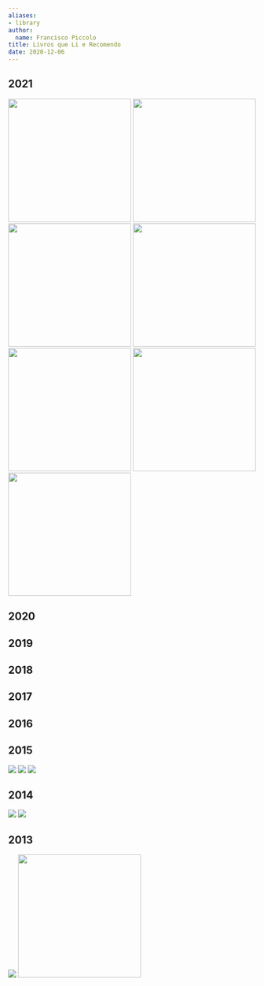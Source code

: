 ```yaml
---
aliases:
- library
author:
  name: Francisco Piccolo
title: Livros que Li e Recomendo
date: 2020-12-06
---
```


## 2021

<p float="left">
	<img src=./library_images/basic_econometrics_gujarati.png style="widh: 150px; height: 250px" />
	<img src=./library_images/data_analysis_and_graphics_using_R.png style="widh: 150px; height: 250px" />
	<img src=./library_images/forecasting_principles_and_practices.png style="widh: 150px; height: 250px" />
	<img src=./library_images/market_segmentation_analysis.png style="widh: 150px; height: 250px" />
	<img src=./library_images/r_for_data_science.png style="widh: 150px; height: 250px" />
	<img src=./library_images/elements_of_forecasting.png style="widh: 150px; height: 250px" />
	<img src=./library_images/the_man_who_solved_the_market.png style="widh: 150px; height: 250px" />
</p>


## 2020


## 2019

## 2018

## 2017

## 2016

## 2015

<p float="left">
<img src=./library_images/2014_estrutura_e_analise_de_balancos_assaf_neto.png widh= "100%" />
<img src=./library_images/2015_a_nova_contabilidade_social_leda_maria.png widh= "100%" />
<img src=./library_images/2015_a_origem_do_capitalismo_ellen_wood.png widh= "100%" />

</p>

## 2014

<p float="left">
<img src=./library_images/2014_pmbook_pmi.png widh= "100%" />
<img src=./library_images/2014_como_fazer_amigos_e_influenciar_pessoas.png widh= "100%" />
</p>

## 2013

<p float="left">
<img src=./library_images/2013_o_coracao_da_lideranca.png widh= "100%" />
<img src=./library_images/2013_o_poder_do_habito.png
     style="widh: 150px; height: 250px" />
</p>